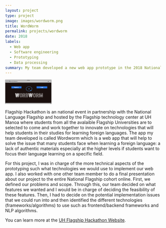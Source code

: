 ```yaml
---
layout: project
type: project
image: images/wordworm.png
title: WordWorm
permalink: projects/wordworm
date: 2018
labels:
  - Web app
  - Software engineering
  - Prototyping
  - Data processing
summary: My team developed a new web app prototype in the 2018 National Flagship Hackathon hosted by UH.
---
```


<img width="150px" 
     class="rounded float-start pe-4" 
     src="../images/wordworm.png">

Flagship Hackathon is an national event in partnership with the National Language Flagship and hosted by the Flagship technology center at UH Manoa where students from all the avalaible Flagship Universities are to selected to come and work together to innovate on technologies that will help students in their studies for learning foreign languages. The app my team developed is called Wordworm which is a web app that will help to solve the issue that many students face when learning a foreign language: a lack of authentic materials especially at the higher levels if students want to focus their language learning on a specific field. 

For this project, I was in charge of the more technical aspects of the prototyping such what technologies we would use to implement our web app. I also worked with one other team member to do a final presentation about our project to the entire National Flagship cohort online.  First, we defined our problems and scope. Through this, our team decided on what features we wanted and I would be in charge of deciding the feasibility of these features. Then, I had to decide on the potential implementation issues that we could run into and then identified the different technologies (frameworks/algorithms) to use such as frontend/backend frameworks and NLP algorithms.

You can learn more at the [UH Flagship Hackathon Website](https://lftic.lll.hawaii.edu/hackathon2018/).




